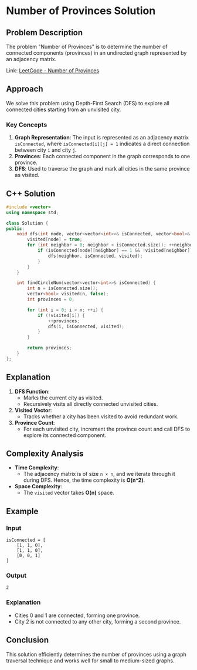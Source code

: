 # Number of Provinces Solution

## Problem Description
The problem "Number of Provinces" is to determine the number of connected components (provinces) in an undirected graph represented by an adjacency matrix.

Link: [LeetCode - Number of Provinces](https://leetcode.com/problems/number-of-provinces/)

## Approach
We solve this problem using Depth-First Search (DFS) to explore all connected cities starting from an unvisited city.

### Key Concepts
1. **Graph Representation**: The input is represented as an adjacency matrix `isConnected`, where `isConnected[i][j] = 1` indicates a direct connection between city `i` and city `j`.
2. **Provinces**: Each connected component in the graph corresponds to one province.
3. **DFS**: Used to traverse the graph and mark all cities in the same province as visited.

## C++ Solution
```cpp
#include <vector>
using namespace std;

class Solution {
public:
    void dfs(int node, vector<vector<int>>& isConnected, vector<bool>& visited) {
        visited[node] = true;
        for (int neighbor = 0; neighbor < isConnected.size(); ++neighbor) {
            if (isConnected[node][neighbor] == 1 && !visited[neighbor]) {
                dfs(neighbor, isConnected, visited);
            }
        }
    }

    int findCircleNum(vector<vector<int>>& isConnected) {
        int n = isConnected.size();
        vector<bool> visited(n, false);
        int provinces = 0;

        for (int i = 0; i < n; ++i) {
            if (!visited[i]) {
                ++provinces;
                dfs(i, isConnected, visited);
            }
        }

        return provinces;
    }
};
```

## Explanation
1. **DFS Function**:
   - Marks the current city as visited.
   - Recursively visits all directly connected unvisited cities.
2. **Visited Vector**:
   - Tracks whether a city has been visited to avoid redundant work.
3. **Province Count**:
   - For each unvisited city, increment the province count and call DFS to explore its connected component.

## Complexity Analysis
- **Time Complexity**: 
  - The adjacency matrix is of size `n × n`, and we iterate through it during DFS. Hence, the time complexity is **O(n^2)**.
- **Space Complexity**: 
  - The `visited` vector takes **O(n)** space.

## Example
### Input
```plaintext
isConnected = [
    [1, 1, 0],
    [1, 1, 0],
    [0, 0, 1]
]
```
### Output
```plaintext
2
```
### Explanation
- Cities 0 and 1 are connected, forming one province.
- City 2 is not connected to any other city, forming a second province.

## Conclusion
This solution efficiently determines the number of provinces using a graph traversal technique and works well for small to medium-sized graphs.
